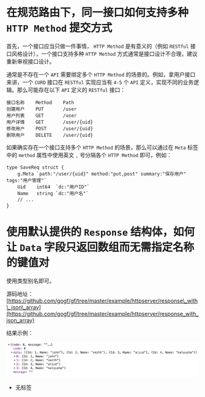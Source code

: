 # 在规范路由下，同一接口如何支持多种 `HTTP Method` 提交方式

首先，一个接口应当只做一件事情， `HTTP Method` 是有意义的（例如 `RESTful` 接口风格设计），一个接口支持多种 `HTTP Method` 方式通常是接口设计不合理，建议重新审视接口设计。

通常是不存在一个 `API` 需要绑定多个 `HTTP Method` 的场景的。例如，拿用户接口来讲，一个 `CURD` 接口在 `RESTful` 实现应当有 `4-5` 个 `API` 定义，实现不同的业务逻辑。那么可能存在以下 `API` 定义的 `RESTful` 接口：

```
接口名称    Method    Path
创建用户    PUT       /user
用户列表    GET       /user
用户详情    GET       /user/{uid}
修改用户    POST      /user/{uid}
删除用户    DELETE    /user/{uid}
```

如果确实存在一个接口支持多个 `HTTP Method` 的场景，那么可以通过在 `Meta` 标签中的 `method` 属性中使用英文 `,` 号分隔各个 `HTTP Method` 即可，例如：

```
type SaveReq struct {
	g.Meta `path:"/user/{uid}" method:"put,post" summary:"保存用户" tags:"用户管理"`
	Uid    int64  `dc:"用户ID"`
	Name   string `dc:"用户名"`
	// ...
}
```

# 使用默认提供的 `Response` 结构体，如何让 `Data` 字段只返回数组而无需指定名称的键值对

使用类型别名即可。

源码地址： [https://github.com/gogf/gf/tree/master/example/httpserver/response\_with\_json\_array](https://github.com/gogf/gf/tree/master/example/httpserver/response_with_json_array)

结果示例：

![](/download/attachments/116004928/image2022-2-16_15-35-48.png?version=1&modificationDate=1698930983855&api=v2)

- 无标签